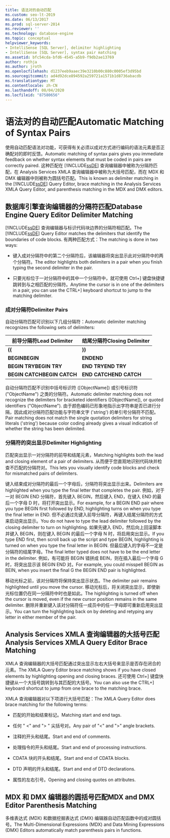 ```yaml
---
title: 语法对的自动匹配
ms.custom: seo-lt-2019
ms.date: 06/13/2017
ms.prod: sql-server-2014
ms.reviewer: ''
ms.technology: database-engine
ms.topic: conceptual
helpviewer_keywords:
- IntelliSense [SQL Server], delimiter highlighting
- IntelliSense [SQL Server], syntax pair matching
ms.assetid: bfc54cda-bfd6-4545-a5b9-f9db2ae13769
author: rothja
ms.author: jroth
ms.openlocfilehash: d1237eeb9aaec39e3210b00c880c0005ef3d95bd
ms.sourcegitcommit: ad4d92dce894592a259721a1571b1d8736abacdb
ms.translationtype: MT
ms.contentlocale: zh-CN
ms.lasthandoff: 08/04/2020
ms.locfileid: "87580656"
---
```

# <a name="automatic-matching-of-syntax-pairs"></a><span data-ttu-id="ec9b9-102">语法对的自动匹配</span><span class="sxs-lookup"><span data-stu-id="ec9b9-102">Automatic Matching of Syntax Pairs</span></span>
  <span data-ttu-id="ec9b9-103">使用自动匹配语法对功能，可获得有关必须以成对方式进行编码的语法元素是否正确配对的即时反馈。</span><span class="sxs-lookup"><span data-stu-id="ec9b9-103">Automatic matching of syntax pairs gives you immediate feedback on whether syntax elements that must be coded in pairs are correctly paired.</span></span> <span data-ttu-id="ec9b9-104">这种匹配在 [!INCLUDE[ssDE](../../includes/ssde-md.md)] 查询编辑器中被称为分隔符匹配，在 Analysis Services XMLA 查询编辑器中被称为大括号匹配，而在 MDX 和 DMX 编辑器中则被称为圆括号匹配。</span><span class="sxs-lookup"><span data-stu-id="ec9b9-104">This is known as delimiter matching in the [!INCLUDE[ssDE](../../includes/ssde-md.md)] Query Editor, brace matching in the Analysis Services XMLA Query Editor, and parenthesis matching in the MDX and DMX editors.</span></span>  
  
## <a name="database-engine-query-editor-delimiter-matching"></a><span data-ttu-id="ec9b9-105">数据库引擎查询编辑器的分隔符匹配</span><span class="sxs-lookup"><span data-stu-id="ec9b9-105">Database Engine Query Editor Delimiter Matching</span></span>  
 <span data-ttu-id="ec9b9-106">[!INCLUDE[ssDE](../../includes/ssde-md.md)] 查询编辑器与标识代码块边界的分隔符相匹配。</span><span class="sxs-lookup"><span data-stu-id="ec9b9-106">The [!INCLUDE[ssDE](../../includes/ssde-md.md)] Query Editor matches the delimiters that identify the boundaries of code blocks.</span></span> <span data-ttu-id="ec9b9-107">有两种匹配方式：</span><span class="sxs-lookup"><span data-stu-id="ec9b9-107">The matching is done in two ways:</span></span>  
  
-   <span data-ttu-id="ec9b9-108">键入成对分隔符中的第二个分隔符后，该编辑器将突出显示此对分隔符中的两个分隔符。</span><span class="sxs-lookup"><span data-stu-id="ec9b9-108">The editor highlights both delimiters in a pair when you finish typing the second delimiter in the pair.</span></span>  
  
-   <span data-ttu-id="ec9b9-109">只要光标位于一对分隔符中的其中一个分隔符中，就可使用 Ctrl+] 键盘快捷键跳转到与之相匹配的分隔符。</span><span class="sxs-lookup"><span data-stu-id="ec9b9-109">Anytime the cursor is in one of the delimiters in a pair, you can use the CTRL+] keyboard shortcut to jump to the matching delimiter.</span></span>  
  
### <a name="delimiter-pairs"></a><span data-ttu-id="ec9b9-110">成对分隔符</span><span class="sxs-lookup"><span data-stu-id="ec9b9-110">Delimiter Pairs</span></span>  
 <span data-ttu-id="ec9b9-111">自动分隔符匹配可识别以下几组分隔符：</span><span class="sxs-lookup"><span data-stu-id="ec9b9-111">Automatic delimiter matching recognizes the following sets of delimiters:</span></span>  
  
|<span data-ttu-id="ec9b9-112">前导分隔符</span><span class="sxs-lookup"><span data-stu-id="ec9b9-112">Lead Delimiter</span></span>|<span data-ttu-id="ec9b9-113">结尾分隔符</span><span class="sxs-lookup"><span data-stu-id="ec9b9-113">Closing Delimiter</span></span>|  
|--------------------|-----------------------|  
|<span data-ttu-id="ec9b9-114">**(**</span><span class="sxs-lookup"><span data-stu-id="ec9b9-114">**(**</span></span>|<span data-ttu-id="ec9b9-115">**)**</span><span class="sxs-lookup"><span data-stu-id="ec9b9-115">**)**</span></span>|  
|<span data-ttu-id="ec9b9-116">**BEGIN**</span><span class="sxs-lookup"><span data-stu-id="ec9b9-116">**BEGIN**</span></span>|<span data-ttu-id="ec9b9-117">**END**</span><span class="sxs-lookup"><span data-stu-id="ec9b9-117">**END**</span></span>|  
|<span data-ttu-id="ec9b9-118">**BEGIN TRY**</span><span class="sxs-lookup"><span data-stu-id="ec9b9-118">**BEGIN TRY**</span></span>|<span data-ttu-id="ec9b9-119">**END TRY**</span><span class="sxs-lookup"><span data-stu-id="ec9b9-119">**END TRY**</span></span>|  
|<span data-ttu-id="ec9b9-120">**BEGIN CATCH**</span><span class="sxs-lookup"><span data-stu-id="ec9b9-120">**BEGIN CATCH**</span></span>|<span data-ttu-id="ec9b9-121">**END CATCH**</span><span class="sxs-lookup"><span data-stu-id="ec9b9-121">**END CATCH**</span></span>|  
  
 <span data-ttu-id="ec9b9-122">自动分隔符匹配不识别中括号标识符 ([ObjectName]) 或引号标识符 ("ObjectName") 之类的分隔符。</span><span class="sxs-lookup"><span data-stu-id="ec9b9-122">Automatic delimiter matching does not recognize the delimiters for bracketed identifiers ([ObjectName]), or quoted identifiers ("ObjectName").</span></span> <span data-ttu-id="ec9b9-123">由于颜色编码已形象地指示出字符串是否已进行分隔，因此成对分隔符匹配功能与字符串文字 ('string') 的单引号分隔符不匹配。</span><span class="sxs-lookup"><span data-stu-id="ec9b9-123">Pair matching does not match the single quotation delimiters for string literals ('string') because color coding already gives a visual indication of whether the string has been delimited.</span></span>  
  
### <a name="delimiter-highlighting"></a><span data-ttu-id="ec9b9-124">分隔符的突出显示</span><span class="sxs-lookup"><span data-stu-id="ec9b9-124">Delimiter Highlighting</span></span>  
 <span data-ttu-id="ec9b9-125">匹配突出显示一对分隔符的前导和结尾元素，</span><span class="sxs-lookup"><span data-stu-id="ec9b9-125">Matching highlights both the lead and closing element of a pair of delimiters.</span></span> <span data-ttu-id="ec9b9-126">从而便于您直观地识别代码块并检查不匹配的分隔符对。</span><span class="sxs-lookup"><span data-stu-id="ec9b9-126">This lets you visually identify code blocks and check for mismatched pairs of delimiters.</span></span>  
  
 <span data-ttu-id="ec9b9-127">键入结束成对分隔符的最后一个字母后，分隔符将突出显示出来。</span><span class="sxs-lookup"><span data-stu-id="ec9b9-127">Delimiters are highlighted when you type the final letter that completes the pair.</span></span> <span data-ttu-id="ec9b9-128">例如，对于一对 BEGIN END 分隔符，首先键入 BEGIN，然后键入 END，在键入 END 的最后一个字母 D 时，将打开突出显示。</span><span class="sxs-lookup"><span data-stu-id="ec9b9-128">For example, for a BEGIN END pair where you type BEGIN first followed by END, highlighting turns on when you type the final letter in END.</span></span> <span data-ttu-id="ec9b9-129">但不必通过先键入前导分隔符，再键入结尾分隔符的方式来启动突出显示。</span><span class="sxs-lookup"><span data-stu-id="ec9b9-129">You do not have to type the lead delimiter followed by the closing delimiter to turn on highlighting.</span></span> <span data-ttu-id="ec9b9-130">如果先键入 END，然后向上回滚脚本并键入 BEGIN，则在键入 BEGIN 的最后一个字母 N 时，将启用突出显示。</span><span class="sxs-lookup"><span data-stu-id="ec9b9-130">If you type END first, then scroll back up the script and type BEGIN, highlighting is turned on when you type the final letter in BEGIN.</span></span> <span data-ttu-id="ec9b9-131">但最后键入的字母不一定是分隔符的结尾字母。</span><span class="sxs-lookup"><span data-stu-id="ec9b9-131">The final letter typed does not have to be the end letter in the delimiter.</span></span> <span data-ttu-id="ec9b9-132">例如，有可能将 BEGIN 错拼成 BEIN，则在插入最后一个字母 G 时，将突出显示该 BEGIN END 对。</span><span class="sxs-lookup"><span data-stu-id="ec9b9-132">For example, you could misspell BEGIN as BEIN, when you insert the final G the BEGIN END pair is highlighted.</span></span>  
  
 <span data-ttu-id="ec9b9-133">移动光标之前，该对分隔符将保持突出显示状态。</span><span class="sxs-lookup"><span data-stu-id="ec9b9-133">The delimiter pair remains highlighted until you move the cursor.</span></span> <span data-ttu-id="ec9b9-134">移动光标后，将关闭突出显示，即使新光标位置仍在同一分隔符中时也是如此。</span><span class="sxs-lookup"><span data-stu-id="ec9b9-134">The highlighting is turned off when the cursor is moved, even if the new cursor position remains in the same delimiter.</span></span> <span data-ttu-id="ec9b9-135">删除并重新键入该对分隔符任一成员中的任一字母即可重新启用突出显示。</span><span class="sxs-lookup"><span data-stu-id="ec9b9-135">You can turn the highlighting back on by deleting and retyping any letter in either member of the pair.</span></span>  
  
## <a name="analysis-services-xmla-query-editor-brace-matching"></a><span data-ttu-id="ec9b9-136">Analysis Services XMLA 查询编辑器的大括号匹配</span><span class="sxs-lookup"><span data-stu-id="ec9b9-136">Analysis Services XMLA Query Editor Brace Matching</span></span>  
 <span data-ttu-id="ec9b9-137">XMLA 查询编辑器的大括号匹配通过突出显示左右大括号来显示是否存在闭合的元素。</span><span class="sxs-lookup"><span data-stu-id="ec9b9-137">The XMLA Query Editor brace matching shows if you have closed elements by highlighting opening and closing braces.</span></span> <span data-ttu-id="ec9b9-138">还可使用 Ctrl+] 键盘快捷键从一个大括号跳转到与其匹配的大括号。</span><span class="sxs-lookup"><span data-stu-id="ec9b9-138">You can also use the CTRL+] keyboard shortcut to jump from one brace to the matching brace.</span></span>  
  
 <span data-ttu-id="ec9b9-139">XMLA 查询编辑器对以下项进行大括号匹配：</span><span class="sxs-lookup"><span data-stu-id="ec9b9-139">The XMLA Query Editor does brace matching for the following terms:</span></span>  
  
-   <span data-ttu-id="ec9b9-140">匹配的开始和结束标记。</span><span class="sxs-lookup"><span data-stu-id="ec9b9-140">Matching start and end tags.</span></span>  
  
-   <span data-ttu-id="ec9b9-141">任何 " \<" and "> " 尖括号对。</span><span class="sxs-lookup"><span data-stu-id="ec9b9-141">Any pair of "\<" and ">" angle brackets.</span></span>  
  
-   <span data-ttu-id="ec9b9-142">注释的开头和结尾。</span><span class="sxs-lookup"><span data-stu-id="ec9b9-142">Start and end of comments.</span></span>  
  
-   <span data-ttu-id="ec9b9-143">处理指令的开头和结尾。</span><span class="sxs-lookup"><span data-stu-id="ec9b9-143">Start and end of processing instructions.</span></span>  
  
-   <span data-ttu-id="ec9b9-144">CDATA 块的开头和结尾。</span><span class="sxs-lookup"><span data-stu-id="ec9b9-144">Start and end of CDATA blocks.</span></span>  
  
-   <span data-ttu-id="ec9b9-145">DTD 声明的开头和结尾。</span><span class="sxs-lookup"><span data-stu-id="ec9b9-145">Start and end of DTD declarations.</span></span>  
  
-   <span data-ttu-id="ec9b9-146">属性的左右引号。</span><span class="sxs-lookup"><span data-stu-id="ec9b9-146">Opening and closing quotes on attributes.</span></span>  
  
## <a name="mdx-and-dmx-editor-parenthesis-matching"></a><span data-ttu-id="ec9b9-147">MDX 和 DMX 编辑器的圆括号匹配</span><span class="sxs-lookup"><span data-stu-id="ec9b9-147">MDX and DMX Editor Parenthesis Matching</span></span>  
 <span data-ttu-id="ec9b9-148">多维表达式 (MDX) 和数据挖掘表达式 (DMX) 编辑器自动匹配函数中的成对圆括号。</span><span class="sxs-lookup"><span data-stu-id="ec9b9-148">The Multi-Dimensional Expressions (MDX) and Data Mining Expressions (DMX) Editors automatically match parenthesis pairs in functions.</span></span>  
  
  
